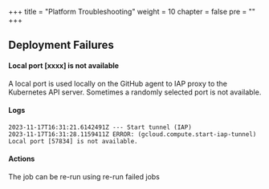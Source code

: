 +++
title = "Platform Troubleshooting"
weight = 10
chapter = false
pre = ""
+++


## Deployment Failures

#### Local port [xxxx] is not available

A local port is used locally on the GitHub agent to IAP proxy to the Kubernetes API server. 
Sometimes a randomly selected port is not available.

#### Logs

```
2023-11-17T16:31:21.6142491Z --- Start tunnel (IAP)
2023-11-17T16:31:28.1159411Z ERROR: (gcloud.compute.start-iap-tunnel) Local port [57834] is not available.
```

#### Actions

The job can be re-run using re-run failed jobs
